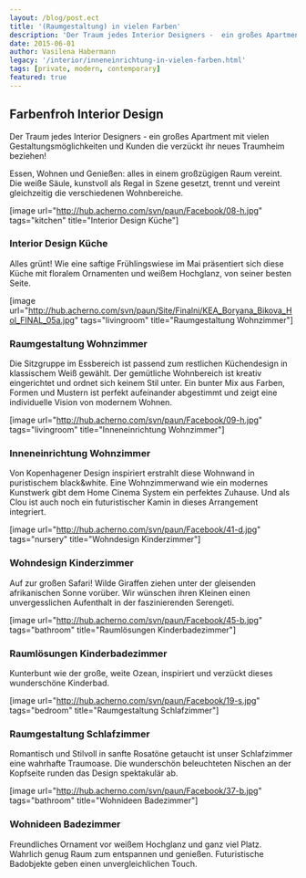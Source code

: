 ```yaml
---
layout: /blog/post.ect
title: '(Raumgestaltung) in vielen Farben'
description: 'Der Traum jedes Interior Designers -  ein großes Apartment mit vielen Gestaltungsmöglichkeiten und Kunden die verzückt ihr neues Traumheim beziehen!'
date: 2015-06-01
author: Vasilena Habermann
legacy: '/interior/inneneinrichtung-in-vielen-farben.html'
tags: [private, modern, contemporary]
featured: true
---
```

## Farbenfroh **Interior Design**
Der Traum jedes Interior Designers -  ein großes Apartment mit vielen Gestaltungsmöglichkeiten und Kunden die verzückt ihr neues Traumheim beziehen!

Essen, Wohnen und Genießen:  alles in einem großzügigen Raum vereint. Die weiße Säule, kunstvoll als Regal in Szene gesetzt, trennt und vereint  gleichzeitig die verschiedenen Wohnbereiche.

[image url="http://hub.acherno.com/svn/paun/Facebook/08-h.jpg" tags="kitchen" title="Interior Design Küche"]
### Interior Design **Küche**

Alles grünt! Wie eine saftige Frühlingswiese im Mai präsentiert sich diese Küche mit floralem Ornamenten und weißem Hochglanz, von seiner besten Seite. 

[image url="http://hub.acherno.com/svn/paun/Site/Finalni/KEA_Boryana_Bikova_Hol_FINAL_05a.jpg" tags="livingroom" title="Raumgestaltung Wohnzimmer"]
### Raumgestaltung **Wohnzimmer**

Die Sitzgruppe im Essbereich ist passend zum restlichen Küchendesign in klassischem Weiß gewählt. Der gemütliche Wohnbereich  ist kreativ eingerichtet und ordnet sich keinem Stil unter. Ein bunter Mix aus Farben, Formen und Mustern ist perfekt aufeinander abgestimmt und zeigt eine individuelle Vision von modernem Wohnen.

[image url="http://hub.acherno.com/svn/paun/Facebook/09-h.jpg" tags="livingroom" title="Inneneinrichtung Wohnzimmer"]
### Inneneinrichtung **Wohnzimmer**

Von Kopenhagener Design inspiriert erstrahlt diese Wohnwand in puristischem black&white. Eine Wohnzimmerwand wie ein modernes Kunstwerk gibt dem  Home Cinema System ein perfektes Zuhause. Und als Clou ist auch noch ein futuristischer Kamin in dieses Arrangement integriert. 

[image url="http://hub.acherno.com/svn/paun/Facebook/41-d.jpg" tags="nursery" title="Wohndesign Kinderzimmer"]
### Wohndesign **Kinderzimmer**

 Auf zur großen  Safari! Wilde Giraffen ziehen unter der gleisenden afrikanischen Sonne vorüber. Wir wünschen ihren Kleinen einen unvergesslichen Aufenthalt in der faszinierenden Serengeti.

[image url="http://hub.acherno.com/svn/paun/Facebook/45-b.jpg" tags="bathroom" title="Raumlösungen Kinderbadezimmer"]
### Raumlösungen **Kinderbadezimmer**

Kunterbunt wie der große, weite Ozean, inspiriert und verzückt dieses wunderschöne Kinderbad.

[image url="http://hub.acherno.com/svn/paun/Facebook/19-s.jpg" tags="bedroom" title="Raumgestaltung Schlafzimmer"]
### Raumgestaltung **Schlafzimmer**

Romantisch und Stilvoll in sanfte Rosatöne getaucht  ist unser Schlafzimmer eine wahrhafte Traumoase. Die wunderschön beleuchteten Nischen an der Kopfseite runden das Design spektakulär ab.

[image url="http://hub.acherno.com/svn/paun/Facebook/37-b.jpg" tags="bathroom" title="Wohnideen Badezimmer"]
### Wohnideen **Badezimmer**

Freundliches Ornament vor weißem Hochglanz und ganz viel Platz. Wahrlich genug Raum zum entspannen und genießen. Futuristische Badobjekte geben einen unvergleichlichen Touch.